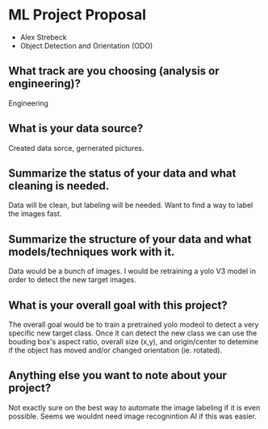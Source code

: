 # ML Project Proposal
- Alex Strebeck
- Object Detection and Orientation (ODO)

## What track are you choosing (analysis or engineering)?
Engineering

## What is your data source?
Created data sorce, gernerated pictures.

## Summarize the status of your data and what cleaning is needed.
Data will be clean, but labeling will be needed. Want to find a way to label the images fast.

## Summarize the structure of your data and what models/techniques work with it.
Data would be a bunch of images. I would be retraining a yolo V3 model in order to detect the new target images. 

## What is your overall goal with this project?
The overall goal would be to train a pretrained yolo modeol to detect a very specific new target class. Once it can detect the new class we can use the bouding box's aspect ratio, overall size (x,y), and origin/center to detemine if the object has moved and/or changed orientation (ie. rotated).

## Anything else you want to note about your project?
Not exactly sure on the best way to automate the image labeling if it is even possible. Seems we wouldnt need image recognintion AI if this was easier.
